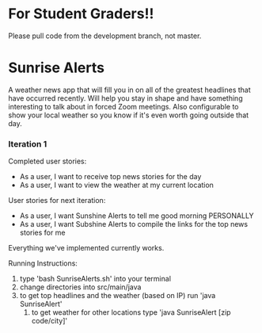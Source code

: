 # For Student Graders!!
Please pull code from the development branch, not master.

# Sunrise Alerts
A weather news app that will fill you in on all of the greatest headlines that have occurred recently. Will help you stay in shape and have something interesting to talk about in forced Zoom meetings. Also configurable to show your local weather so you know if it's even worth going outside that day.

### Iteration 1
Completed user stories:
  - As a user, I want to receive top news stories for the day
  - As a user, I want to view the weather at my current location

User stories for next iteration:
  - As a user, I want Sunshine Alerts to tell me good morning PERSONALLY
  - As a user, I want Subshine Alerts to compile the links for the top news stories for me
 
Everything we've implemented currently works.

Running Instructions: 
1. type 'bash SunriseAlerts.sh' into your terminal
1. change directories into src/main/java
1. to get top headlines and the weather (based on IP) run 'java SunriseAlert' 
    1. to get weather for other locations type 'java SunriseAlert [zip code/city]'

